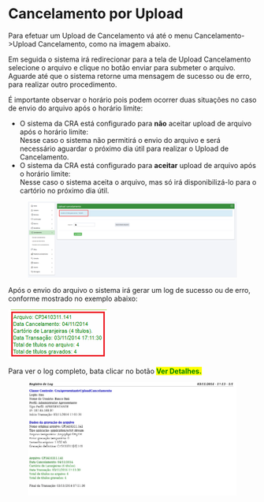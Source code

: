 # Cancelamento por Upload

Para efetuar um Upload de Cancelamento vá até o menu Cancelamento->Upload Cancelamento, como na imagem abaixo.

Em seguida o sistema irá redirecionar para a tela de Upload Cancelamento selecione o arquivo e clique no botão enviar para submeter o arquivo. Aguarde até que o sistema retorne uma mensagem de sucesso ou de erro, para realizar outro procedimento.

É importante observar o horário pois podem ocorrer duas situações no caso de envio do arquivo após o horário limite:

* O sistema da CRA está configurado para **não** aceitar upload de arquivo após o horário limite:\
  Nesse caso o sistema não permitirá o envio do arquivo e será necessário aguardar o próximo dia útil para realizar o Upload de Cancelamento.
* O sistema da CRA está configurado para **aceitar** upload de arquivo após o horário limite: \
  Nesse caso o sistema aceita o arquivo, mas só irá disponibilizá-lo para o cartório no próximo dia útil.

<figure><img src="../../.gitbook/assets/image (1) (2) (2).png" alt=""><figcaption></figcaption></figure>

Após o envio do arquivo o sistema irá gerar um log de sucesso ou de erro, conforme mostrado no exemplo abaixo:

![](<../../.gitbook/assets/image (55).png>)

Para ver o log completo, bata clicar no botão <mark style="color:green;">**Ver Detalhes.**</mark>

<figure><img src="../../.gitbook/assets/image (52).png" alt=""><figcaption></figcaption></figure>
